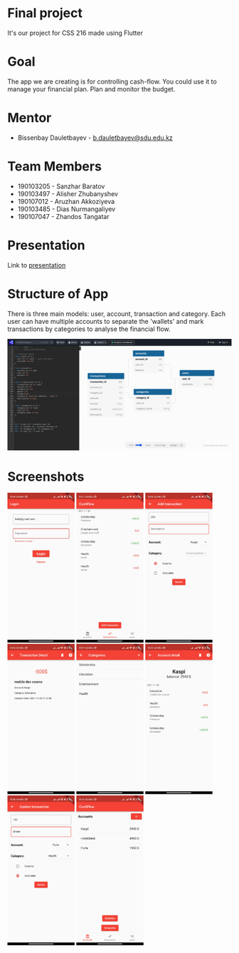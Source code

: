 # Final project
  It's our project for CSS 216 made using Flutter

# Goal
  The app we are creating is for controlling cash-flow. You could use it to manage your financial plan. Plan and monitor the budget.

# Mentor
- Bissenbay Dauletbayev - b.dauletbayev@sdu.edu.kz

# Team Members 
- 190103205 - Sanzhar Baratov
- 190103497 - Alisher Zhubanyshev
- 190107012 - Aruzhan Akkoziyeva
- 190103485 - Dias Nurmangaliyev
- 190107047 - Zhandos Tangatar

# Presentation
  Link to <a href="https://docs.google.com/presentation/d/17rwBUGktYhAc0tG8737W7WzGoX-i8ycGn4DWklw2RBk/edit?usp=sharing">presentation</a>

# Structure of App
  There is three main models: user, account, transaction and category. Each user can have multiple accounts to separate the 'wallets' and mark transactions by categories to analyse the financial flow.

![alt text](https://github.com/sdu-mp-21/cash-flow/blob/main/screenshots/uml.png)

# Screenshots
<img src="https://github.com/sdu-mp-21/cash-flow/blob/main/screenshots/auth.jpg" alt="✂-1" style="width:30%;">
<img src="https://github.com/sdu-mp-21/cash-flow/blob/main/screenshots/transactions_list.jpg" alt="✂-1" style="width:30%;">
<img src="https://github.com/sdu-mp-21/cash-flow/blob/main/screenshots/create_transaction.jpg" alt="✂-1" style="width:30%;">
<img src="https://github.com/sdu-mp-21/cash-flow/blob/main/screenshots/transaction_detail.jpg" alt="✂-1" style="width:30%;">
<img src="https://github.com/sdu-mp-21/cash-flow/blob/main/screenshots/categories.jpg" alt="✂-1" style="width:30%;">
<img src="https://github.com/sdu-mp-21/cash-flow/blob/main/screenshots/account_detail.jpg" alt="✂-1" style="width:30%;">
<img src="https://github.com/sdu-mp-21/cash-flow/blob/main/screenshots/update_transaction.jpg" alt="✂-1" style="width:30%;">
<img src="https://github.com/sdu-mp-21/cash-flow/blob/main/screenshots/accounts_list.jpg" alt="✂-1" style="width:30%;">



